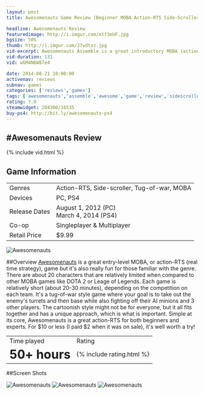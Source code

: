 ```yaml
---
layout: post
title: Awesomenauts Game Review (Beginner MOBA Action-RTS Side-Scroller)

headline: Awesomenauts Review
featuredimage: http://i.imgur.com/xtf3eUF.jpg
bgsize: 50%
thumb: http://i.imgur.com/J7vdtzz.jpg
vid-excerpt: Awesomenauts Assemble is a great introductory MOBA (action-RTS) side-scroller game that is easy to learn and fun to play. With 3v3 multiplayer, you can play strategically with two of your friends!
vid-duration: 131
vid: wGM4N6W87e4

date: 2014-08-21 10:00:00
activenav: reviews
subnav: games
categories: ['reviews','games']
tags: ['awesomenauts','assemble','awesome','game','review','sidescroller','tug-of-war','arts','moba','cheap']
rating: 7.0
steamwidget: 204300/16535
buy-ps4: http://bit.ly/awesomenauts-ps4
---
```

#Awesomenauts Review
---

{% include vid.html %}

<table class="table table-striped">
	<tr><h2>Game Information</h2></tr>
	<tr>
		<td>Genres</td>
		<td>Action-RTS, Side-scroller, Tug-of-war, MOBA</td>
	</tr>
	<tr>
		<td>Devices</td>
		<td>PC, PS4</td>
	</tr>
	<tr>
		<td>Release Dates</td>
		<td>August 1, 2012 (PC)<br>March 4, 2014 (PS4)</td>
	</tr>
	<tr>
		<td>Co-op</td>
		<td>Singleplayer &amp; Multiplayer</td>
	</tr>
	<tr>
		<td>Retail Price</td>
		<td>$9.99</td>
	</tr>
</table>

<img class="img-rounded" src="http://i.imgur.com/T3KJI68.jpg" alt="Awesomenauts">

##Overview
[Awesomenauts](http://www.awesomenauts.com/) is a great entry-level MOBA, or action-RTS (real time strategy), game but it's also really fun for those familiar with the genre. There are about 20 characters that are relatively limited when compared to other MOBA games like DOTA 2 or Leage of Legends. Each game is relatively short (about 20-30 minutes), depending on the competition on each team. It's a tug-of-war style game where your goal is to take out the enemy's turrets and then base while also fighting off their AI minions and 3 other players. The cartoonish style might not be for everyone, but it all fits together and has a unique approach, which is what is important. Simple at its core, Awesomenauts is a great action-RTS for both beginners and experts. For $10 or less (I paid $2 when it was on sale), it's well worth a try!

<table class="table-bordered text-center"><tr><td class="col-md-6">Time played</td><td class="col-md-6">Rating</td></tr>
<tr><td class="col-md-6"><span style="font-size: 2em;"><b>50+ hours</b></span></td><td class="col-md-6">{% include rating.html %}</td></tr>
</table>

##Screen Shots

<img class="img-rounded" src="http://i.imgur.com/KD0axQD.jpg" alt="Awesomenauts">

<img class="img-rounded" src="http://i.imgur.com/Fsz8yMz.jpg" alt="Awesomenauts">

<img class="img-rounded" src="http://i.imgur.com/FmPhZMS.jpg" alt="Awesomenauts">